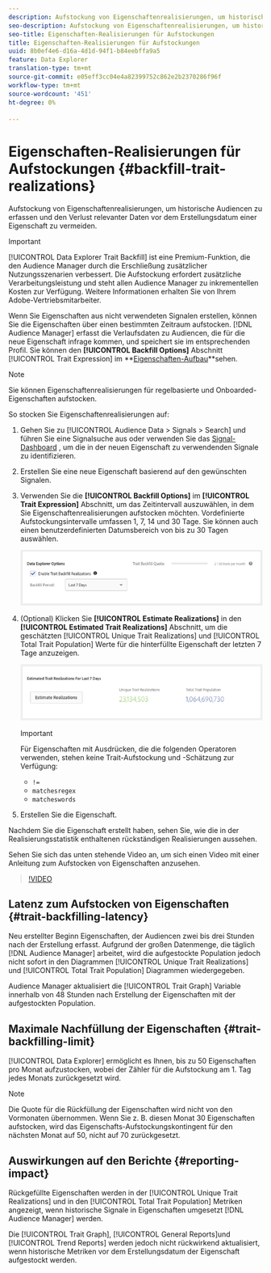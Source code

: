 ```yaml
---
description: Aufstockung von Eigenschaftenrealisierungen, um historische Audiencen zu erfassen und den Verlust relevanter Daten vor dem Erstellungsdatum einer Eigenschaft zu vermeiden.
seo-description: Aufstockung von Eigenschaftenrealisierungen, um historische Audiencen zu erfassen und den Verlust relevanter Daten vor dem Erstellungsdatum einer Eigenschaft zu vermeiden.
seo-title: Eigenschaften-Realisierungen für Aufstockungen
title: Eigenschaften-Realisierungen für Aufstockungen
uuid: 8b0ef4e6-d16a-4d1d-94f1-b84eebffa9a5
feature: Data Explorer
translation-type: tm+mt
source-git-commit: e05eff3cc04e4a82399752c862e2b2370286f96f
workflow-type: tm+mt
source-wordcount: '451'
ht-degree: 0%

---
```



# Eigenschaften-Realisierungen für Aufstockungen {#backfill-trait-realizations}

Aufstockung von Eigenschaftenrealisierungen, um historische Audiencen zu erfassen und den Verlust relevanter Daten vor dem Erstellungsdatum einer Eigenschaft zu vermeiden.

>[!IMPORTANT]
>
>[!UICONTROL Data Explorer Trait Backfill] ist eine Premium-Funktion, die den Audience Manager durch die Erschließung zusätzlicher Nutzungsszenarien verbessert. Die Aufstockung erfordert zusätzliche Verarbeitungsleistung und steht allen Audience Manager zu inkrementellen Kosten zur Verfügung. Weitere Informationen erhalten Sie von Ihrem Adobe-Vertriebsmitarbeiter.

Wenn Sie Eigenschaften aus nicht verwendeten Signalen erstellen, können Sie die Eigenschaften über einen bestimmten Zeitraum aufstocken. [!DNL Audience Manager] erfasst die Verlaufsdaten zu Audiencen, die für die neue Eigenschaft infrage kommen, und speichert sie im entsprechenden Profil. Sie können den **[!UICONTROL Backfill Options]** Abschnitt [!UICONTROL Trait Expression] im **[Eigenschaften-Aufbau](../../features/traits/about-trait-builder.md)**sehen.

>[!NOTE]
>
>Sie können Eigenschaftenrealisierungen für regelbasierte und Onboarded-Eigenschaften aufstocken.

So stocken Sie Eigenschaftenrealisierungen auf:

1. Gehen Sie zu [!UICONTROL Audience Data > Signals > Search] und führen Sie eine Signalsuche aus oder verwenden Sie das [Signal-Dashboard](../../features/data-explorer/data-explorer-signals-dashboard.md) , um die in der neuen Eigenschaft zu verwendenden Signale zu identifizieren.
1. Erstellen Sie eine neue Eigenschaft basierend auf den gewünschten Signalen.
1. Verwenden Sie die **[!UICONTROL Backfill Options]** im **[!UICONTROL Trait Expression]** Abschnitt, um das Zeitintervall auszuwählen, in dem Sie Eigenschaftenrealisierungen aufstocken möchten. Vordefinierte Aufstockungsintervalle umfassen 1, 7, 14 und 30 Tage. Sie können auch einen benutzerdefinierten Datumsbereich von bis zu 30 Tagen auswählen.

   ![trait-backfill](assets/signals-trait-backfill.png)

1. (Optional) Klicken Sie **[!UICONTROL Estimate Realizations]** in den **[!UICONTROL Estimated Trait Realizations]** Abschnitt, um die geschätzten [!UICONTROL Unique Trait Realizations] und [!UICONTROL Total Trait Population] Werte für die hinterfüllte Eigenschaft der letzten 7 Tage anzuzeigen.

   ![Schätzung-Eigenschaften-Realisierungen](assets/estimate-trait-realizations.png)

   >[!IMPORTANT]
   >
   >Für Eigenschaften mit Ausdrücken, die die folgenden Operatoren verwenden, stehen keine Trait-Aufstockung und -Schätzung zur Verfügung:
   >    * `!=`
   >    * `matchesregex`
   >    * `matcheswords`

1. Erstellen Sie die Eigenschaft.

Nachdem Sie die Eigenschaft erstellt haben, sehen Sie, wie die in der Realisierungsstatistik enthaltenen rückständigen Realisierungen aussehen.

Sehen Sie sich das unten stehende Video an, um sich einen Video mit einer Anleitung zum Aufstocken von Eigenschaften anzusehen.

>[!VIDEO](https://video.tv.adobe.com/v/25169/)

## Latenz zum Aufstocken von Eigenschaften {#trait-backfilling-latency}

Neu erstellter Beginn Eigenschaften, der Audiencen zwei bis drei Stunden nach der Erstellung erfasst. Aufgrund der großen Datenmenge, die täglich [!DNL Audience Manager] arbeitet, wird die aufgestockte Population jedoch nicht sofort in den Diagrammen [!UICONTROL Unique Trait Realizations] und [!UICONTROL Total Trait Population] Diagrammen wiedergegeben.

Audience Manager aktualisiert die [!UICONTROL Trait Graph] Variable innerhalb von 48 Stunden nach Erstellung der Eigenschaften mit der aufgestockten Population.

## Maximale Nachfüllung der Eigenschaften {#trait-backfilling-limit}

[!UICONTROL Data Explorer] ermöglicht es Ihnen, bis zu 50 Eigenschaften pro Monat aufzustocken, wobei der Zähler für die Aufstockung am 1. Tag jedes Monats zurückgesetzt wird.

>[!NOTE]
>
>Die Quote für die Rückfüllung der Eigenschaften wird nicht von den Vormonaten übernommen. Wenn Sie z. B. diesen Monat 30 Eigenschaften aufstocken, wird das Eigenschafts-Aufstockungskontingent für den nächsten Monat auf 50, nicht auf 70 zurückgesetzt.

## Auswirkungen auf den Berichte {#reporting-impact}

Rückgefüllte Eigenschaften werden in der [!UICONTROL Unique Trait Realizations] und in den [!UICONTROL Total Trait Population] Metriken angezeigt, wenn historische Signale in Eigenschaften umgesetzt [!DNL Audience Manager] werden.

Die [!UICONTROL Trait Graph], [!UICONTROL General Reports]und [!UICONTROL Trend Reports] werden jedoch nicht rückwirkend aktualisiert, wenn historische Metriken vor dem Erstellungsdatum der Eigenschaft aufgestockt werden.
